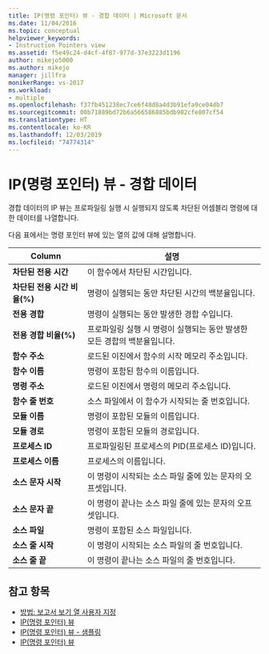 ```yaml
---
title: IP(명령 포인터) 뷰 - 경합 데이터 | Microsoft 문서
ms.date: 11/04/2016
ms.topic: conceptual
helpviewer_keywords:
- Instruction Pointers view
ms.assetid: f5e49c24-d4cf-4f87-977d-37e3223d1196
author: mikejo5000
ms.author: mikejo
manager: jillfra
monikerRange: vs-2017
ms.workload:
- multiple
ms.openlocfilehash: f37fb451238ec7ce6f48d8a4d3b91efa9ce04db7
ms.sourcegitcommit: 00b71889bd72b6a566586885bdb982cfe807cf54
ms.translationtype: HT
ms.contentlocale: ko-KR
ms.lasthandoff: 12/03/2019
ms.locfileid: "74774314"
---
```

# <a name="instruction-pointers-ips-view---contention-data"></a>IP(명령 포인터) 뷰 - 경합 데이터
경합 데이터의 IP 뷰는 프로파일링 실행 시 실행되지 않도록 차단된 어셈블리 명령에 대한 데이터를 나열합니다.

 다음 표에서는 명령 포인터 뷰에 있는 열의 값에 대해 설명합니다.

|Column|설명|
|------------|-----------------|
|**차단된 전용 시간**|이 함수에서 차단된 시간입니다.|
|**차단된 전용 시간 비율(%)**|명령이 실행되는 동안 차단된 시간의 백분율입니다.|
|**전용 경합**|명령이 실행되는 동안 발생한 경합 수입니다.|
|**전용 경합 비율(%)**|프로파일링 실행 시 명령이 실행되는 동안 발생한 모든 경합의 백분율입니다.|
|**함수 주소**|로드된 이진에서 함수의 시작 메모리 주소입니다.|
|**함수 이름**|명령이 포함된 함수의 이름입니다.|
|**명령 주소**|로드된 이진에서 명령의 메모리 주소입니다.|
|**함수 줄 번호**|소스 파일에서 이 함수가 시작되는 줄 번호입니다.|
|**모듈 이름**|명령이 포함된 모듈의 이름입니다.|
|**모듈 경로**|명령이 포함된 모듈의 경로입니다.|
|**프로세스 ID**|프로파일링된 프로세스의 PID(프로세스 ID)입니다.|
|**프로세스 이름**|프로세스의 이름입니다.|
|**소스 문자 시작**|이 명령이 시작되는 소스 파일 줄에 있는 문자의 오프셋입니다.|
|**소스 문자 끝**|이 명령이 끝나는 소스 파일 줄에 있는 문자의 오프셋입니다.|
|**소스 파일**|명령이 포함된 소스 파일입니다.|
|**소스 줄 시작**|이 명령이 시작되는 소스 파일의 줄 번호입니다.|
|**소스 줄 끝**|이 명령이 끝나는 소스 파일의 줄 번호입니다.|

## <a name="see-also"></a>참고 항목
- [방법: 보고서 보기 열 사용자 지정](../profiling/how-to-customize-report-view-columns.md)
- [IP(명령 포인터) 뷰](../profiling/instruction-pointers-ips-view.md)
- [IP(명령 포인터) 뷰 - 샘플링](../profiling/instruction-pointers-ips-view-dotnet-memory-sampling-data.md)
- [IP(명령 포인터) 뷰](../profiling/instruction-pointers-ips-view-sampling-data.md)
